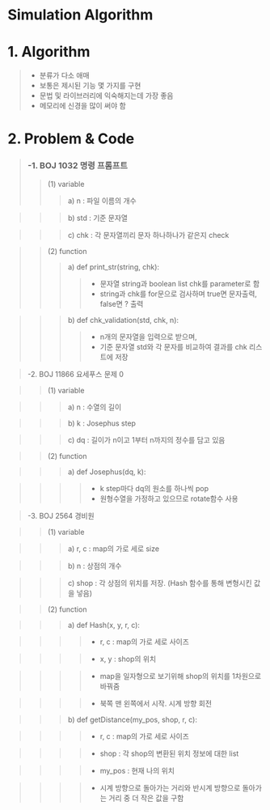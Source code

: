 Simulation Algorithm
========================
# 1. Algorithm
> * 분류가 다소 애매
> * 보통은 제시된 기능 몇 가지를 구현
> * 문법 및 라이브러리에 익숙해지는데 가장 좋음
> * 메모리에 신경을 많이 써야 함

# 2. Problem & Code
 > ### -1. BOJ 1032 명령 프롬프트
> > (1) variable
> > > a) n : 파일 이름의 개수

> > > b) std : 기준 문자열

> > > c) chk : 각 문자열끼리 문자 하나하나가 같은지 check

> > (2) function
> > > a) def print_str(string, chk):
> > > > - 문자열 string과 boolean list chk를 parameter로 함
> > > > - string과 chk를 for문으로 검사하며 true면 문자출력, false면 ? 출력

> > > b) def chk_validation(std, chk, n):
> > > > - n개의 문자열을 입력으로 받으며,
> > > > - 기준 문자열 std와 각 문자를 비교하여 결과를 chk 리스트에 저장

> -2. BOJ 11866 요세푸스 문제 0

> > (1) variable

> > > a) n : 수열의 길이 

> > > b) k : Josephus step

> > > c) dq : 길이가 n이고 1부터 n까지의 정수를 담고 있음

> > (2) function

> > > a) def Josephus(dq, k):

> > > > - k step마다 dq의 원소를 하나씩 pop
> > > > - 원형수열을 가정하고 있으므로 rotate함수 사용

> -3. BOJ 2564 경비원

> > (1) variable 

> > > a) r, c : map의 가로 세로 size

> > > b) n : 상점의 개수

> > > c) shop : 각 상점의 위치를 저장. (Hash 함수를 통해 변형시킨 값을 넣음)

> > (2) function

> > > a) def Hash(x, y, r, c):

> > > > - r, c : map의 가로 세로 사이즈

> > > > - x, y : shop의 위치

> > > > - map을 일자형으로 보기위해 shop의 위치를 1차원으로 바꿔줌

> > > > - 북쪽 맨 왼쪽에서 시작. 시계 방향 회전

> > > b) def getDistance(my_pos, shop, r, c):

> > > > - r, c : map의 가로 세로 사이즈

> > > > - shop : 각 shop의 변환된 위치 정보에 대한 list

> > > > - my_pos : 현재 나의 위치

> > > > - 시계 방향으로 돌아가는 거리와 반시계 방향으로 돌아가는 거리 중 더 작은 값을 구함
